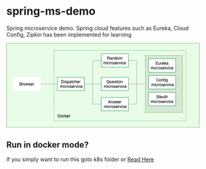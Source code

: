 # spring-ms-demo
Spring microservice demo. Spring cloud features such as Eureka, Cloud Config, Zipkin has been implemented for learning

![Alt text](/spring-ms-demo.png?raw=true "System Diagram")

## Run in docker mode?

If you simply want to run this goto k8s folder or [Read Here](https://github.com/ssalihu/spring-ms-demo/blob/main/k8s/README.md)
